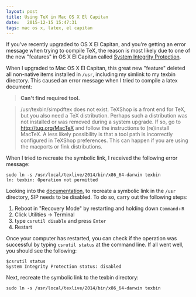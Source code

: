 ```yaml
---
layout: post
title: Using TeX in Mac OS X El Capitan
date:   2015-12-15 15:47:31
tags: mac os x, latex, el capitan
---
```


If you've recently upgraded to OS X El Capitan, and you're getting an error
message when trying to compile TeX, the reason is most likely due to one of
the new "features" in OS X El Capitan called [System Integrity Protection][SIP].

When I upgraded to Mac OS X El Capitan, this great new "feature" deleted all
non-native items installed in `/usr`, including my simlink to my texbin
directory. This caused an error message when I tried to compile a latex
document:

>**Can't find required tool.**

>/usr/texbin/simpdftex does not exist. TeXShop is  a front end for TeX, but you also need a TeX distribution. Perhaps such a distribution was not installed or was removed during a system upgrade. If so, go to http://tug.org/MacTeX and follow the instructions to (re)install MacTeX. A less likely possibility is that a tool path is incorrectly configured in TeXShop preferences. This can happen if you are using the macports or fink distributions.

When I tried to recreate the symbolic link, I received the following error message:

```
sudo ln -s /usr/local/texlive/2014/bin/x86_64-darwin texbin
ln: texbin: Operation not permitted
```

Looking into the [documentation][SIP], to recreate a symbolic link in the
`/usr` directory, SIP needs to be disabled. To do so, carry out the following
steps:

1. Reboot in "Recovery Mode" by restarting and holding down `Command`+`R`
2. Click Utilities -> Terminal
3. type `csrutil disable` and press `Enter`
4. Restart

Once your computer has restarted,  you can check if the operation was
successful by typing `csrutil status` at the command line. If all went
well, you should see the following:

```shell
$csrutil status
System Integrity Protection status: disabled
```


Next, recreate the symbolic link to the texbin directory:

```shell
sudo ln -s /usr/local/texlive/2014/bin/x86_64-darwin texbin
```




[SIP]: https://developer.apple.com/library/mac/documentation/Security/Conceptual/System_Integrity_Protection_Guide/ConfiguringSystemIntegrityProtection/ConfiguringSystemIntegrityProtection/html
